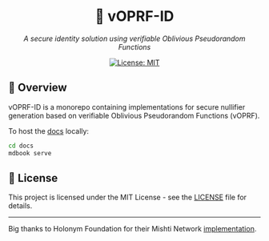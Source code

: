 <div align="center">

# 🔐 vOPRF-ID

*A secure identity solution using verifiable Oblivious Pseudorandom Functions*

[![License: MIT](https://img.shields.io/badge/License-MIT-blue.svg)](https://opensource.org/licenses/MIT)

</div>

## 📝 Overview

vOPRF-ID is a monorepo containing implementations for secure nullifier generation based on verifiable Oblivious Pseudorandom Functions (vOPRF).

To host the [docs](./docs/) locally:
```bash
cd docs
mdbook serve
```

## 📄 License

This project is licensed under the MIT License - see the [LICENSE](LICENSE) file for details.

---

Big thanks to Holonym Foundation for their Mishti Network [implementation](https://github.com/holonym-foundation/mishti-crypto). 


